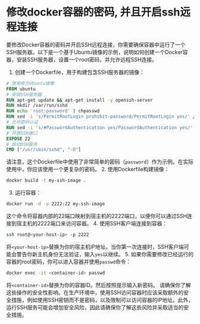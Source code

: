 # 修改docker容器的密码, 并且开启ssh远程连接

要修改Docker容器的密码并开启SSH远程连接，你需要确保容器中运行了一个SSH服务器。以下是一个基于Ubuntu镜像的示例，说明如何创建一个Docker容器，安装SSH服务器，设置一个root密码，并允许远程SSH连接。

1. 创建一个Dockerfile，用于构建包含SSH服务器的镜像：

```Dockerfile
# 使用官方Ubuntu镜像
FROM ubuntu
# 安装SSH服务器
RUN apt-get update && apt-get install -y openssh-server
RUN mkdir /var/run/sshd
RUN echo 'root:password' | chpasswd
RUN sed -i 's/PermitRootLogin prohibit-password/PermitRootLogin yes/' /etc/ssh/sshd_config
# 允许密码认证
RUN sed -i 's/#PasswordAuthentication yes/PasswordAuthentication yes/' /etc/ssh/sshd_config
# 开放SSH端口
EXPOSE 22
# 启动SSH服务
CMD ["/usr/sbin/sshd", "-D"]
```

请注意，这个Dockerfile中使用了非常简单的密码（`password`）作为示例。在实际使用中，你应该使用一个更复杂的密码。
2. 使用Dockerfile构建镜像：

```bash
docker build -t my-ssh-image .
```

3. 运行容器：

```bash
docker run -d -p 2222:22 my-ssh-image
```

这个命令将容器内部的22端口映射到宿主机的2222端口，以便你可以通过SSH连接到宿主机的2222端口来访问容器。
4. 使用SSH客户端连接到容器：

```bash
ssh root@<your-host-ip> -p 2222
```

将`<your-host-ip>`替换为你的宿主机IP地址。当你第一次连接时，SSH客户端可能会警告你新主机身份无法验证，输入`yes`以继续。
5. 如果你需要修改已经运行的容器的root密码，你可以进入容器并使用`passwd`命令：

```bash
docker exec -it <container-id> passwd
```

将`<container-id>`替换为你的容器ID。然后按照提示输入新密码。
请确保你了解这些操作的安全性影响。在生产环境中，使用SSH访问容器时应该采取额外的安全措施，例如使用SSH密钥而不是密码，以及限制可以访问容器的IP地址。此外，运行SSH服务可能会增加安全风险，因此请确保你了解这些风险并采取适当的安全措施。
